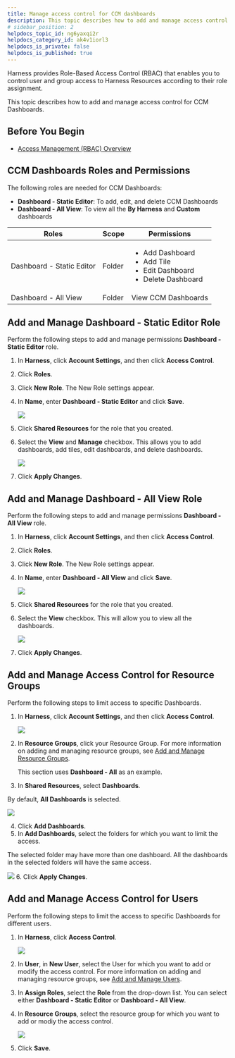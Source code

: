 ```yaml
---
title: Manage access control for CCM dashboards
description: This topic describes how to add and manage access control for CCM Dashboards.
# sidebar_position: 2
helpdocs_topic_id: ng6yaxqi2r
helpdocs_category_id: ak4v1iorl3
helpdocs_is_private: false
helpdocs_is_published: true
---
```


Harness provides Role-Based Access Control (RBAC) that enables you to control user and group access to Harness Resources according to their role assignment.

This topic describes how to add and manage access control for CCM Dashboards.

## Before You Begin

* [Access Management (RBAC) Overview](/developer-hub//docs/platform/4_Role-Based-Access-Control/1-rbac-in-harness.md)

## CCM Dashboards Roles and Permissions

The following roles are needed for CCM Dashboards:

* **Dashboard - Static Editor**: To add, edit, and delete CCM Dashboards
* **Dashboard - All View**: To view all the **By Harness** and **Custom** dashboards



|  **Roles**| **Scope** |**Permissions** |
| --- | --- | --- |
| Dashboard - Static Editor | Folder | <ul><li>Add Dashboard</li><li> Add Tile</li><li> Edit Dashboard</li><li>Delete Dashboard</li></ul>|
| Dashboard - All View | Folder | View CCM Dashboards|
 

## Add and Manage Dashboard - Static Editor Role

Perform the following steps to add and manage permissions **Dashboard - Static Editor** role.

1. In **Harness**, click **Account Settings**, and then click **Access Control**.
2. Click **Roles**.
3. Click **New Role**. The New Role settings appear.
4. In **Name**, enter **Dashboard - Static Editor** and click **Save**.
   
     ![](./static/manage-access-control-for-ccm-dashboards-00.png)
5. Click **Shared Resources** for the role that you created.
6. Select the **View** and **Manage** checkbox. This allows you to add dashboards, add tiles, edit dashboards, and delete dashboards.
   
     ![](./static/manage-access-control-for-ccm-dashboards-01.png)
7. Click **Apply Changes**.

## Add and Manage Dashboard - All View Role

Perform the following steps to add and manage permissions **Dashboard - All View** role.

1. In **Harness**, click **Account Settings**, and then click **Access Control**.
2. Click **Roles**.
3. Click **New Role**. The New Role settings appear.
4. In **Name**, enter **Dashboard - All View** and click **Save**.
   
     ![](./static/manage-access-control-for-ccm-dashboards-02.png)
5. Click **Shared Resources** for the role that you created.
6. Select the **View** checkbox. This will allow you to view all the dashboards.
   
     ![](./static/manage-access-control-for-ccm-dashboards-03.png)
7. Click **Apply Changes**.

## Add and Manage Access Control for Resource Groups

Perform the following steps to limit access to specific Dashboards.

1. In **Harness**, click **Account Settings**, and then click **Access Control**.
   
     ![](./static/manage-access-control-for-ccm-dashboards-04.png)
2. In **Resource Groups**, click your Resource Group. For more information on adding and managing resource groups, see [Add and Manage Resource Groups](/developer-hub/docs/platform/4_Role-Based-Access-Control/8-add-resource-groups.md).  
  
     This section uses **Dashboard - All** as an example.

 1. In **Shared Resources**, select **Dashboards**.  
  
By default, **All Dashboards** is selected.


  ![](./static/manage-access-control-for-ccm-dashboards-05.png)


 4. Click **Add Dashboards**.
 5. In **Add Dashboards**, select the folders for which you want to limit the access.  
  
The selected folder may have more than one dashboard. All the dashboards in the selected folders will have the same access.

  ![](./static/manage-access-control-for-ccm-dashboards-06.png)
6. Click **Apply Changes**.

## Add and Manage Access Control for Users

Perform the following steps to limit the access to specific Dashboards for different users.

1. In **Harness**, click **Access Control**.
   
     ![](./static/manage-access-control-for-ccm-dashboards-07.png)
2. In **User**, in **New User**, select the User for which you want to add or modify the access control. For more information on adding and managing resource groups, see [Add and Manage Users](/developer-hub/docs/platform/4_Role-Based-Access-Control/3-add-users.md).
3. In **Assign Roles**, select the **Role** from the drop-down list. You can select either **Dashboard - Static Editor** or **Dashboard - All View**.
4. In **Resource Groups**, select the resource group for which you want to add or modiy the access control.
   
     ![](./static/manage-access-control-for-ccm-dashboards-08.png)
     
5. Click **Save**.


